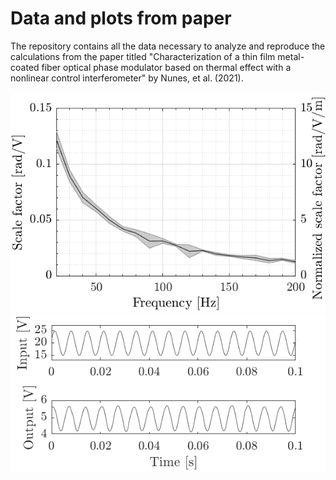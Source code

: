 # Data and plots from paper

The repository contains all the data necessary to analyze and reproduce the calculations from the paper titled "Characterization of a thin film metal-coated fiber optical phase modulator based on thermal effect with a nonlinear control interferometer" by Nunes, et al. (2021). 


![Image](fom-mc/scale_factor_fom_mc.png?raw=true)![Image](fom-mc/fom-mc-waveform_150_Hz.png?raw=true)

